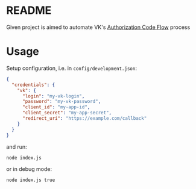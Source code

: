# README

Given project is aimed to automate VK's [Authorization Code Flow](https://vk.com/dev/authcode_flow_user) process

# Usage

Setup configuration, i.e. in `config/development.json`:

```json
{
  "credentials": {
    "vk": {
      "login": "my-vk-login",
      "password": "my-vk-password",
      "client_id": "my-app-id",
      "client_secret": "my-app-secret",
      "redirect_uri": "https://example.com/callback"
    }
  }
}
```

and run:

```bash
node index.js
```

or in debug mode:

```
node index.js true
```
